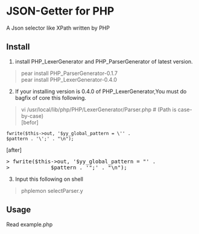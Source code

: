 JSON-Getter for PHP
==========
A Json selector like XPath written by PHP

## Install
1. install PHP_LexerGenerator and PHP_ParserGenerator of latest version.  
> pear install PHP_ParserGenerator-0.1.7  
> pear install PHP_LexerGenerator-0.4.0  

2. If your installing version is 0.4.0 of PHP_LexerGenerator,You must do bagfix of core this following.  
> vi /usr/local/lib/php/PHP/LexerGenerator/Parser.php # (Path is case-by-case)  
[befor]  

    fwrite($this->out, '$yy_global_pattern = \'' .  
    $pattern . '\';' . "\n");  

[after]  
<pre>
> fwrite($this->out, '$yy_global_pattern = "' .  
>             $pattern . '";' . "\n");  
</pre>

3. Input this following on shell  
> phplemon selectParser.y  

## Usage
Read example.php
